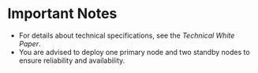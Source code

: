 # Important Notes<a name="EN-US_TOPIC_0289899192"></a>

-   For details about technical specifications, see the  _Technical White Paper_.
-   You are advised to deploy one primary node and two standby nodes to ensure reliability and availability.

